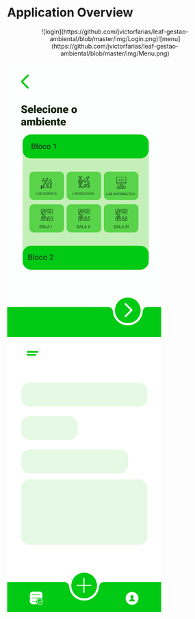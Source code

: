 
# Application Overview
<p align="center">
![login](https://github.com/jvictorfarias/leaf-gestao-ambiental/blob/master/img/Login.png)![menu](https://github.com/jvictorfarias/leaf-gestao-ambiental/blob/master/img/Menu.png)
</p>


![select](https://github.com/jvictorfarias/leaf-gestao-ambiental/blob/master/img/Sele%C3%A7%C3%A3o%20de%20ambiente.png) ![home](https://github.com/jvictorfarias/leaf-gestao-ambiental/blob/master/img/Tela%20incial.png)